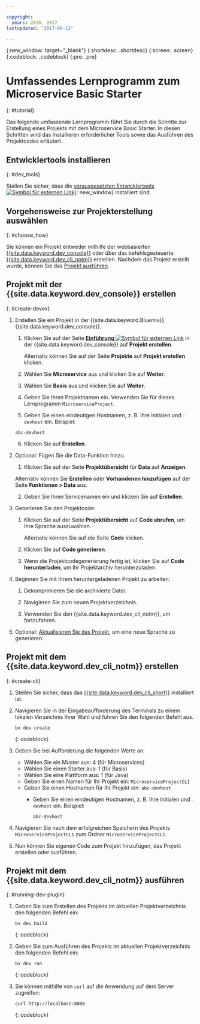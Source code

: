 ```yaml
---

copyright:
  years: 2016, 2017
lastupdated: "2017-06-12"

---
```

{:new_window: target="_blank"}
{:shortdesc: .shortdesc}
{:screen: .screen}
{:codeblock: .codeblock}
{:pre: .pre}

# Umfassendes Lernprogramm zum Microservice Basic Starter
{: #tutorial}

Das folgende umfassende Lernprogramm führt Sie durch die Schritte zur Erstellung eines Projekts mit dem Microservice Basic Starter. In diesen Schritten wird das Installieren erforderlicher Tools sowie das Ausführen des Projektcodes erläutert. 


## Entwicklertools installieren
{: #dev_tools}

Stellen Sie sicher, dass die [vorausgesetzten Entwicklertools ![Symbol für externen Link](../icons/launch-glyph.svg "Symbol für externen Link")](get_code.html#prereq-dev-tools "Symbol für externen Link"){: new_window} installiert sind.


## Vorgehensweise zur Projekterstellung auswählen
{: #choose_how}

Sie können ein Projekt entweder mithilfe der webbasierten [{{site.data.keyword.dev_console}}](#create-devex) oder über das befehlsgesteuerte [{{site.data.keyword.dev_cli_notm}}](#create-cli) erstellen. Nachdem das Projekt erstellt wurde, können Sie das [Projekt ausführen](#running-dev-plugin). 


## Projekt mit der {{site.data.keyword.dev_console}} erstellen
{: #create-devex}

1. Erstellen Sie ein Projekt in der {{site.data.keyword.Bluemix}} {{site.data.keyword.dev_console}}.

	1. Klicken Sie auf der Seite [**Einführung** ![Symbol für externen Link](../icons/launch-glyph.svg " Symbol für externen Link")](https://console.ng.bluemix.net/developer/getting-started/ " Symbol für externen Link") in der {{site.data.keyword.dev_console}} auf **Projekt erstellen**.

		Alternativ können Sie auf der Seite **Projekte** auf **Projekt erstellen** klicken.

	2. Wählen Sie **Microservice** aus und klicken Sie auf **Weiter**.

	3. Wählen Sie **Basis** aus und klicken Sie auf **Weiter**.

	4. Geben Sie Ihren Projektnamen ein. Verwenden Sie für dieses Lernprogramm `MicroserviceProject`.   

	5. Geben Sie einen eindeutigen Hostnamen, z. B. Ihre Initialen und `-devhost` ein. Beispiel: 
	
	 ```
	 abc-devhost
	 ```
	   
	6. Klicken Sie auf **Erstellen**.

2. Optional: Fügen Sie die Data-Funktion hinzu.

	1. Klicken Sie auf der Seite **Projektübersicht** für **Data** auf **Anzeigen**.

      Alternativ können Sie **Erstellen** oder **Vorhandenen hinzufügen** auf der Seite **Funktionen > Data** aus.

   2. Geben Sie Ihren Servicenamen ein und klicken Sie auf **Erstellen**.

3. Generieren Sie den Projektcode:

	1. Klicken Sie auf der Seite **Projektübersicht** auf **Code abrufen**, um Ihre Sprache auszuwählen.
   
		Alternativ können Sie auf die Seite **Code** klicken.
      
	2. Klicken Sie auf **Code generieren**.
   
	3. Wenn die Projektcodegenerierung fertig ist, klicken Sie auf **Code herunterladen**, um Ihr Projektarchiv herunterzuladen.

4. Beginnen Sie mit Ihrem heruntergeladenen Projekt zu arbeiten:

	1. Dekomprimieren Sie die archivierte Datei.
	
	2. Navigieren Sie zum neuen Projektverzeichnis.
	
	3. Verwenden Sie den {{site.data.keyword.dev_cli_notm}}, um fortzufahren.

5. Optional: [Aktualisieren Sie das Projekt](project_overview_page.html#update_language), um eine neue Sprache zu generieren.


## Projekt mit dem {{site.data.keyword.dev_cli_notm}} erstellen
{: #create-cli}

1. Stellen Sie sicher, dass das [{{site.data.keyword.dev_cli_short}}](dev_cli.html) installiert ist.

2. Navigieren Sie in der Eingabeaufforderung des Terminals zu einem lokalen Verzeichnis Ihrer Wahl und führen Sie den folgenden Befehl aus.
  
	```
	bx dev create
	```
	{: codeblock}

3. Geben Sie bei Aufforderung die folgenden Werte an:

	* Wählen Sie ein Muster aus: 4 (für Microservices)
	* Wählen Sie einen Starter aus: 1 (für Basis)
	* Wählen Sie eine Plattform aus: 1 (für Java)
	* Geben Sie einen Namen für Ihr Projekt ein: `MicroserviceProjectCLI`
	* Geben Sie einen Hostnamen für Ihr Projekt ein: `abc-devhost`
	  * Geben Sie einen eindeutigen Hostnamen, z. B. Ihre Initialen und `-devhost` ein. Beispiel: 
	
	     ```
	     abc-devhost
	     ```

4. Navigieren Sie nach dem erfolgreichen Speichern des Projekts `MicroserviceProjectCLI` zum Ordner `MicroserviceProjectCLI`.

5. Nun können Sie eigenen Code zum Projekt hinzufügen, das Projekt erstellen oder ausführen.
 
 
## Projekt mit dem {{site.data.keyword.dev_cli_notm}} ausführen
{: #running-dev-plugin}

1. Geben Sie zum Erstellen des Projekts im aktuellen Projektverzeichnis den folgenden Befehl ein:

	```
	bx dev build
	```     
	{: codeblock}

2. Geben Sie zum Ausführen des Projekts im aktuellen Projektverzeichnis den folgenden Befehl ein: 

	```
	bx dev run
	```
	{: codeblock}	

3. Sie können mithilfe von `curl` auf die Anwendung auf dem Server zugreifen:

	```
	curl http://localhost:8080	
	```
	{: codeblock}
